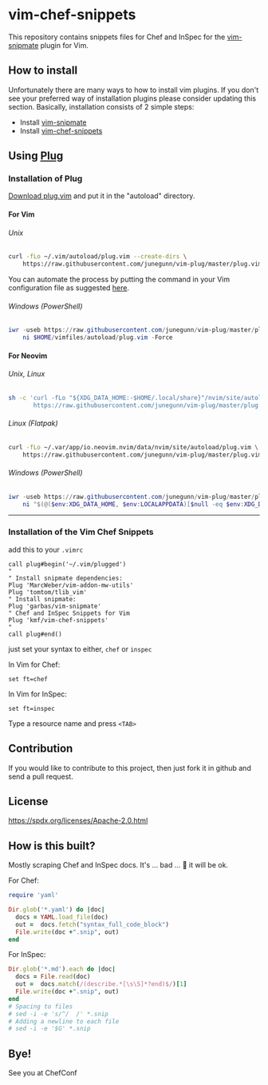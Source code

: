 vim-chef-snippets
====================

This repository contains snippets files for Chef and InSpec for the [vim-snipmate](https://github.com/garbas/vim-snipmate.git) plugin for Vim.

How to install
-------------
Unfortunately there are many ways to how to install vim plugins. If you don't see your preferred way of installation plugins please consider updating this section. Basically, installation consists of 2 simple steps:

- Install [vim-snipmate](https://github.com/garbas/vim-snipmate)
- Install [vim-chef-snippets](https://github.com/kmf/vim-chef-snippets)


Using [Plug](https://github.com/junegunn/vim-plug)
-------------

### Installation of Plug

[Download plug.vim](https://raw.githubusercontent.com/junegunn/vim-plug/master/plug.vim)
and put it in the "autoload" directory.

#### For Vim

###### Unix

```sh
curl -fLo ~/.vim/autoload/plug.vim --create-dirs \
    https://raw.githubusercontent.com/junegunn/vim-plug/master/plug.vim
```

You can automate the process by putting the command in your Vim configuration
file as suggested [here][auto].

[auto]: https://github.com/junegunn/vim-plug/wiki/tips#automatic-installation

###### Windows (PowerShell)

```powershell
iwr -useb https://raw.githubusercontent.com/junegunn/vim-plug/master/plug.vim |`
    ni $HOME/vimfiles/autoload/plug.vim -Force
```

#### For Neovim

###### Unix, Linux

```sh
sh -c 'curl -fLo "${XDG_DATA_HOME:-$HOME/.local/share}"/nvim/site/autoload/plug.vim --create-dirs \
       https://raw.githubusercontent.com/junegunn/vim-plug/master/plug.vim'
```

###### Linux (Flatpak)

```sh
curl -fLo ~/.var/app/io.neovim.nvim/data/nvim/site/autoload/plug.vim \
    https://raw.githubusercontent.com/junegunn/vim-plug/master/plug.vim
```

###### Windows (PowerShell)

```powershell
iwr -useb https://raw.githubusercontent.com/junegunn/vim-plug/master/plug.vim |`
    ni "$(@($env:XDG_DATA_HOME, $env:LOCALAPPDATA)[$null -eq $env:XDG_DATA_HOME])/nvim-data/site/autoload/plug.vim" -Force
```
-------------
### Installation of the Vim Chef Snippets

add this to your `.vimrc`

```VimL
call plug#begin('~/.vim/plugged')
"
" Install snipmate dependencies:    
Plug 'MarcWeber/vim-addon-mw-utils'
Plug 'tomtom/tlib_vim'
" Install snipmate:
Plug 'garbas/vim-snipmate'
" Chef and InSpec Snippets for Vim
Plug 'kmf/vim-chef-snippets'
"
call plug#end()
```

just set your syntax to either, `chef` or `inspec`

In Vim for Chef:
```
set ft=chef
```

In Vim for InSpec:
```
set ft=inspec
```

Type a resource name and press `<TAB>`

Contribution
-------------

If you would like to contribute to this project, then just fork it in github and send a pull request. 

License
-------------

https://spdx.org/licenses/Apache-2.0.html

How is this built?
-------------

Mostly scraping Chef and InSpec docs.
It's ... bad ... 🤗 it will be ok.

For Chef:
```ruby
require 'yaml'

Dir.glob('*.yaml') do |doc|
  docs = YAML.load_file(doc)
  out =  docs.fetch("syntax_full_code_block")
  File.write(doc +".snip", out)
end
```

For InSpec: 
```ruby
Dir.glob('*.md').each do |doc|
  docs = File.read(doc)
  out =  docs.match(/(describe.*[\s\S]*?end)$/)[1]
  File.write(doc +".snip", out)
end
# Spacing to files
# sed -i -e 's/^/  /' *.snip
# Adding a newline to each file
# sed -i -e '$G' *.snip
```

Bye!
-------------
See you at ChefConf
